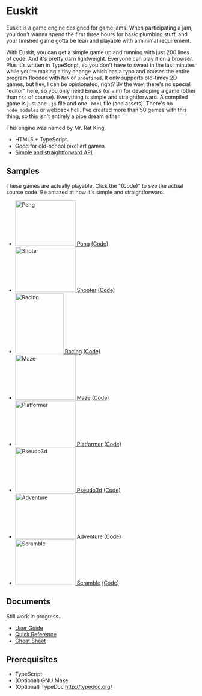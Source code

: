 Euskit
======

Euskit is a game engine designed for game jams.  When participating a
jam, you don't wanna spend the first three hours for basic plumbing
stuff, and your finished game gotta be lean and playable with a
minimal requirement.

With Euskit, you can get a simple game up and running with just 200
lines of code. And it's pretty darn lightweight. Everyone can play it
on a browser. Plus it's written in TypeScript, so you don't have to
sweat in the last minutes while you're making a tiny change which has
a typo and causes the entire program flooded with `NaN` or
`undefined`.  It only supports old-timey 2D games, but hey, I can be
opinionated, right? By the way, there's no special "editor" here, so
you only need Emacs (or vim) for developing a game (other than `tsc`
of course). Everything is simple and straightforward.  A compiled game
is just one `.js` file and one `.html` file (and assets).  There's no
`node_modules` or webpack hell. I've created more than 50 games with
this thing, so this isn't entirely a pipe dream either.

This engine was named by Mr. Rat King.

 * HTML5 + TypeScript.
 * Good for old-school pixel art games.
 * <a href="https://euske.github.io/euskit/quickref.html">Simple and straightforward API</a>.

Samples
-------

These games are actually playable.
Click the "(Code)" to see the actual source code.
Be amazed at how it's simple and straightforward.

 * <a href="https://euske.github.io/euskit/samples/pong/index.html"><img src="https://euske.github.io/euskit/samples/pong/gameplay.gif" width="160" height="120" alt="Pong"> Pong</a> <a href="https://github.com/euske/euskit/blob/master/samples/pong/src/game.ts">(Code)</a>
 * <a href="https://euske.github.io/euskit/samples/shooter/index.html"><img src="https://euske.github.io/euskit/samples/shooter/gameplay.gif" width="160" height="120" alt="Shoter"> Shooter</a> <a href="https://github.com/euske/euskit/blob/master/samples/shooter/src/game.ts">(Code)</a>
 * <a href="https://euske.github.io/euskit/samples/racing/index.html"><img src="https://euske.github.io/euskit/samples/racing/gameplay.gif" width="128" height="160" alt="Racing"> Racing</a> <a href="https://github.com/euske/euskit/blob/master/samples/racing/src/game.ts">(Code)</a>
 * <a href="https://euske.github.io/euskit/samples/maze/index.html"><img src="https://euske.github.io/euskit/samples/maze/gameplay.gif" width="160" height="120" alt="Maze"> Maze</a> <a href="https://github.com/euske/euskit/blob/master/samples/maze/src/game.ts">(Code)</a>
 * <a href="https://euske.github.io/euskit/samples/platformer/index.html"><img src="https://euske.github.io/euskit/samples/platformer/gameplay.gif" width="160" height="120" alt="Platformer"> Platformer</a> <a href="https://github.com/euske/euskit/blob/master/samples/platformer/src/game.ts">(Code)</a>
 * <a href="https://euske.github.io/euskit/samples/pseudo3d/index.html"><img src="https://euske.github.io/euskit/samples/pseudo3d/gameplay.gif" width="160" height="120" alt="Pseudo3d"> Pseudo3d</a> <a href="https://github.com/euske/euskit/blob/master/samples/pseudo3d/src/game.ts">(Code)</a>
 * <a href="https://euske.github.io/euskit/samples/adventure/index.html"><img src="https://euske.github.io/euskit/samples/adventure/gameplay.gif" width="160" height="120" alt="Adventure"> Adventure</a> <a href="https://github.com/euske/euskit/blob/master/samples/adventure/src/game.ts">(Code)</a>
 * <a href="https://euske.github.io/euskit/samples/scramble/index.html"><img src="https://euske.github.io/euskit/samples/scramble/gameplay.gif" width="160" height="120" alt="Scramble"> Scramble</a> <a href="https://github.com/euske/euskit/blob/master/samples/scramble/src/game.ts">(Code)</a>

Documents
---------
Still work in progress...

 * <a href="https://euske.github.io/euskit/userguide.html">User Guide</a>
 * <a href="https://euske.github.io/euskit/quickref.html">Quick Reference</a>
 * <a href="https://euske.github.io/euskit/cheatsheet.html">Cheat Sheet</a>

Prerequisites
-------------
 * TypeScript
 * (Optional) GNU Make
 * (Optional) TypeDoc http://typedoc.org/
